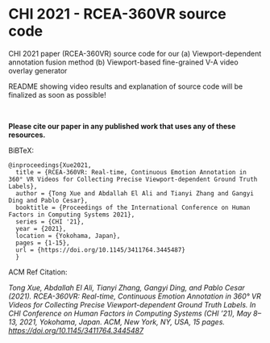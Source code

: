 # CHI 2021 - RCEA-360VR source code

CHI 2021 paper (RCEA-360VR) source code for our (a) Viewport-dependent annotation fusion method (b) Viewport-based fine-grained V-A video overlay generator

README showing video results and explanation of source code will be finalized as soon as possible!

&nbsp;

**Please cite our paper in any published work that uses any of these resources.**

BiBTeX:
```
@inproceedings{Xue2021,
  title = {RCEA-360VR: Real-time, Continuous Emotion Annotation in 360° VR Videos for Collecting Precise Viewport-dependent Ground Truth Labels},
  author = {Tong Xue and Abdallah El Ali and Tianyi Zhang and Gangyi Ding and Pablo Cesar},
  booktitle = {Proceedings of the International Conference on Human Factors in Computing Systems 2021},
  series = {CHI '21},
  year = {2021},
  location = {Yokohama, Japan},
  pages = {1-15},
  url = {https://doi.org/10.1145/3411764.3445487}
  }
  ```

ACM Ref Citation:

*Tong Xue, Abdallah El Ali, Tianyi Zhang, Gangyi Ding, and Pablo Cesar (2021). RCEA-360VR: Real-time, Continuous Emotion Annotation in 360° VR Videos for Collecting Precise Viewport-dependent Ground Truth Labels. In CHI Conference on Human Factors in Computing Systems (CHI ’21), May 8–13, 2021, Yokohama, Japan. ACM, New York, NY, USA, 15 pages. https://doi.org/10.1145/3411764.3445487*

